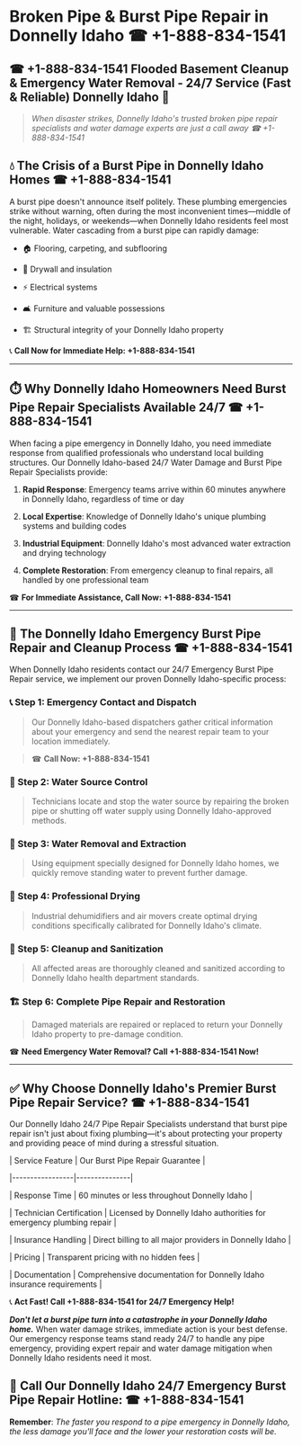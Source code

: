 # Broken Pipe & Burst Pipe Repair in Donnelly Idaho ☎ +1-888-834-1541  
## ☎ +1-888-834-1541 Flooded Basement Cleanup & Emergency Water Removal - 24/7 Service (Fast & Reliable) Donnelly Idaho 🚨  

> *When disaster strikes, Donnelly Idaho's trusted broken pipe repair specialists and water damage experts are just a call away ☎ +1-888-834-1541*  

## 💧 The Crisis of a Burst Pipe in Donnelly Idaho Homes ☎ +1-888-834-1541  

A burst pipe doesn't announce itself politely. These plumbing emergencies strike without warning, often during the most inconvenient times—middle of the night, holidays, or weekends—when Donnelly Idaho residents feel most vulnerable. Water cascading from a burst pipe can rapidly damage:  

* 🏠 Flooring, carpeting, and subflooring  
* 🧱 Drywall and insulation  
* ⚡ Electrical systems  
* 🛋️ Furniture and valuable possessions  
* 🏗️ Structural integrity of your Donnelly Idaho property  

📞 **Call Now for Immediate Help: +1-888-834-1541**  

---  

## ⏱️ Why Donnelly Idaho Homeowners Need Burst Pipe Repair Specialists Available 24/7 ☎ +1-888-834-1541  

When facing a pipe emergency in Donnelly Idaho, you need immediate response from qualified professionals who understand local building structures. Our Donnelly Idaho-based 24/7 Water Damage and Burst Pipe Repair Specialists provide:  

1. **Rapid Response**: Emergency teams arrive within 60 minutes anywhere in Donnelly Idaho, regardless of time or day  
2. **Local Expertise**: Knowledge of Donnelly Idaho's unique plumbing systems and building codes  
3. **Industrial Equipment**: Donnelly Idaho's most advanced water extraction and drying technology  
4. **Complete Restoration**: From emergency cleanup to final repairs, all handled by one professional team  

☎ **For Immediate Assistance, Call Now: +1-888-834-1541**  

---  

## 🔧 The Donnelly Idaho Emergency Burst Pipe Repair and Cleanup Process ☎ +1-888-834-1541  

When Donnelly Idaho residents contact our 24/7 Emergency Burst Pipe Repair service, we implement our proven Donnelly Idaho-specific process:  

### 📞 Step 1: Emergency Contact and Dispatch  
> Our Donnelly Idaho-based dispatchers gather critical information about your emergency and send the nearest repair team to your location immediately.  
> ☎ **Call Now: +1-888-834-1541**  

### 🚿 Step 2: Water Source Control  
> Technicians locate and stop the water source by repairing the broken pipe or shutting off water supply using Donnelly Idaho-approved methods.  

### 🌊 Step 3: Water Removal and Extraction  
> Using equipment specially designed for Donnelly Idaho homes, we quickly remove standing water to prevent further damage.  

### 💨 Step 4: Professional Drying  
> Industrial dehumidifiers and air movers create optimal drying conditions specifically calibrated for Donnelly Idaho's climate.  

### 🧼 Step 5: Cleanup and Sanitization  
> All affected areas are thoroughly cleaned and sanitized according to Donnelly Idaho health department standards.  

### 🏗️ Step 6: Complete Pipe Repair and Restoration  
> Damaged materials are repaired or replaced to return your Donnelly Idaho property to pre-damage condition.  

☎ **Need Emergency Water Removal? Call +1-888-834-1541 Now!**  

---  

## ✅ Why Choose Donnelly Idaho's Premier Burst Pipe Repair Service? ☎ +1-888-834-1541  

Our Donnelly Idaho 24/7 Pipe Repair Specialists understand that burst pipe repair isn't just about fixing plumbing—it's about protecting your property and providing peace of mind during a stressful situation.  

| Service Feature | Our Burst Pipe Repair Guarantee |  
|-----------------|---------------|  
| Response Time | 60 minutes or less throughout Donnelly Idaho |  
| Technician Certification | Licensed by Donnelly Idaho authorities for emergency plumbing repair |  
| Insurance Handling | Direct billing to all major providers in Donnelly Idaho |  
| Pricing | Transparent pricing with no hidden fees |  
| Documentation | Comprehensive documentation for Donnelly Idaho insurance requirements |  

📞 **Act Fast! Call +1-888-834-1541 for 24/7 Emergency Help!**  

***Don't let a burst pipe turn into a catastrophe in your Donnelly Idaho home.*** When water damage strikes, immediate action is your best defense. Our emergency response teams stand ready 24/7 to handle any pipe emergency, providing expert repair and water damage mitigation when Donnelly Idaho residents need it most.  

## 📱 Call Our Donnelly Idaho 24/7 Emergency Burst Pipe Repair Hotline: ☎ +1-888-834-1541  

**Remember**: *The faster you respond to a pipe emergency in Donnelly Idaho, the less damage you'll face and the lower your restoration costs will be.*